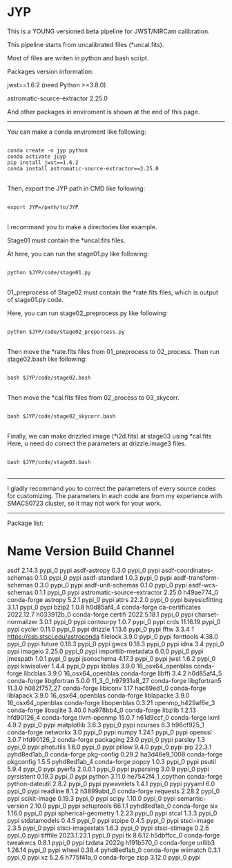 # JYP
This is a YOUNG versioned beta pipeline for JWST/NIRCam calibration.

This pipeline starts from uncalibrated files (*uncal.fits).

Most of files are writen in python and bash script.

Packages version information:

jwst==1.6.2 (need Python >=3.8.0)

astromatic-source-extractor 2.25.0

And other packages in enviroment is shown at the end of this page.

***

You can make a conda enviroment like following:

<pre>
<code>
conda create -n jyp python
conda activate juyp
pip install jwst==1.6.2
conda install astromatic-source-extractor==2.25.0
</code>
</pre>


Then, export the JYP path in CMD like following:
<pre>
<code>
export JYP=/path/to/JYP
</code>
</pre>



I recommand you to make a directories like example.

Stage01 must contain the *uncal.fits files.

At here, you can run the stage01.py like following:
<pre>
<code>
python $JYP/code/stage01.py
</code>
</pre>



01_preprocess of Stage02 must contain the *rate.fits files, which is output of stage01.py code.

Here, you can run stage02_preprocess.py like following:
<pre>
<code>
python $JYP/code/stage02_preporcess.py
</code>
</pre>



Then move the *rate.fits files from 01_preprocess to 02_process.
Then run stage02.bash like following:
<pre>
<code>
bash $JYP/code/stage02.bash
</code>
</pre>

Then move the *cal.fits files from 02_process to 03_skycorr.
<pre>
<code>
bash $JYP/code/stage02_skycorr.bash
</code>
</pre>

Finally, we can make drizzled image (*i2d.fits) at stage03 using *cal.fits
Here, u need do correct the parameters at drizzle.image3 files.
<pre>
<code>
bash $JYP/code/stage03.bash
</code>
</pre>

***
I gladly recommand you to correct the parameters of every source codes for customizing.
The parameters in each code are from my experience with SMACS0723 cluster, so it may not work for your work.

***
Package list:

# Name                    Version                   Build  Channel
asdf                      2.14.3                   pypi_0    pypi
asdf-astropy              0.3.0                    pypi_0    pypi
asdf-coordinates-schemas  0.1.0                    pypi_0    pypi
asdf-standard             1.0.3                    pypi_0    pypi
asdf-transform-schemas    0.3.0                    pypi_0    pypi
asdf-unit-schemas         0.1.0                    pypi_0    pypi
asdf-wcs-schemas          0.1.1                    pypi_0    pypi
astromatic-source-extractor 2.25.0               h49ae774_0    conda-forge
astropy                   5.2.1                    pypi_0    pypi
attrs                     22.2.0                   pypi_0    pypi
bayesicfitting            3.1.1                    pypi_0    pypi
bzip2                     1.0.8                h0d85af4_4    conda-forge
ca-certificates           2022.12.7            h033912b_0    conda-forge
certifi                   2022.5.18.1              pypi_0    pypi
charset-normalizer        3.0.1                    pypi_0    pypi
contourpy                 1.0.7                    pypi_0    pypi
crds                      11.16.19                 pypi_0    pypi
cycler                    0.11.0                   pypi_0    pypi
drizzle                   1.13.6                   pypi_0    pypi
fftw                      3.3.4                         1    https://ssb.stsci.edu/astroconda
filelock                  3.9.0                    pypi_0    pypi
fonttools                 4.38.0                   pypi_0    pypi
future                    0.18.3                   pypi_0    pypi
gwcs                      0.18.3                   pypi_0    pypi
idna                      3.4                      pypi_0    pypi
imageio                   2.25.0                   pypi_0    pypi
importlib-metadata        6.0.0                    pypi_0    pypi
jmespath                  1.0.1                    pypi_0    pypi
jsonschema                4.17.3                   pypi_0    pypi
jwst                      1.6.2                    pypi_0    pypi
kiwisolver                1.4.4                    pypi_0    pypi
libblas                   3.9.0           16_osx64_openblas    conda-forge
libcblas                  3.9.0           16_osx64_openblas    conda-forge
libffi                    3.4.2                h0d85af4_5    conda-forge
libgfortran               5.0.0           11_3_0_h97931a8_27    conda-forge
libgfortran5              11.3.0              h082f757_27    conda-forge
libiconv                  1.17                 hac89ed1_0    conda-forge
liblapack                 3.9.0           16_osx64_openblas    conda-forge
liblapacke                3.9.0           16_osx64_openblas    conda-forge
libopenblas               0.3.21          openmp_h429af6e_3    conda-forge
libsqlite                 3.40.0               ha978bb4_0    conda-forge
libzlib                   1.2.13               hfd90126_4    conda-forge
llvm-openmp               15.0.7               h61d9ccf_0    conda-forge
lxml                      4.9.2                    pypi_0    pypi
matplotlib                3.6.3                    pypi_0    pypi
ncurses                   6.3                  h96cf925_1    conda-forge
networkx                  3.0                      pypi_0    pypi
numpy                     1.24.1                   pypi_0    pypi
openssl                   3.0.7                hfd90126_2    conda-forge
packaging                 23.0                     pypi_0    pypi
parsley                   1.3                      pypi_0    pypi
photutils                 1.6.0                    pypi_0    pypi
pillow                    9.4.0                    pypi_0    pypi
pip                       22.3.1             pyhd8ed1ab_0    conda-forge
pkg-config                0.29.2            ha3d46e9_1008    conda-forge
pkgconfig                 1.5.5              pyhd8ed1ab_4    conda-forge
poppy                     1.0.3                    pypi_0    pypi
psutil                    5.9.4                    pypi_0    pypi
pyerfa                    2.0.0.1                  pypi_0    pypi
pyparsing                 3.0.9                    pypi_0    pypi
pyrsistent                0.19.3                   pypi_0    pypi
python                    3.11.0          he7542f4_1_cpython    conda-forge
python-dateutil           2.8.2                    pypi_0    pypi
pywavelets                1.4.1                    pypi_0    pypi
pyyaml                    6.0                      pypi_0    pypi
readline                  8.1.2                h3899abd_0    conda-forge
requests                  2.28.2                   pypi_0    pypi
scikit-image              0.19.3                   pypi_0    pypi
scipy                     1.10.0                   pypi_0    pypi
semantic-version          2.10.0                   pypi_0    pypi
setuptools                66.1.1             pyhd8ed1ab_0    conda-forge
six                       1.16.0                   pypi_0    pypi
spherical-geometry        1.2.23                   pypi_0    pypi
stcal                     1.3.3                    pypi_0    pypi
stdatamodels              0.4.5                    pypi_0    pypi
stpipe                    0.4.5                    pypi_0    pypi
stsci-image               2.3.5                    pypi_0    pypi
stsci-imagestats          1.6.3                    pypi_0    pypi
stsci-stimage             0.2.6                    pypi_0    pypi
tifffile                  2023.1.23.1              pypi_0    pypi
tk                        8.6.12               h5dbffcc_0    conda-forge
tweakwcs                  0.8.1                    pypi_0    pypi
tzdata                    2022g                h191b570_0    conda-forge
urllib3                   1.26.14                  pypi_0    pypi
wheel                     0.38.4             pyhd8ed1ab_0    conda-forge
wiimatch                  0.3.1                    pypi_0    pypi
xz                        5.2.6                h775f41a_0    conda-forge
zipp                      3.12.0                   pypi_0    pypi
